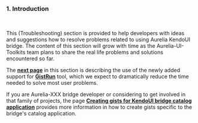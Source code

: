 <br>

### 1. Introduction
<br>

This (Troubleshooting) section is provided to help developers with ideas and suggestions how to resolve problems related to using Aurelia KendoUI bridge. The content of this section will grow with time as the Aurelia-UI-Toolkits team plans to share the real life problems and solutions encountered so far.

The **[next page](#/help/docs/troubleshooting/2._using_gists_and_gistrun)** in this section is describing the use of the newly added support for **[GistRun](https://gist.run/)** tool, which we expect to dramatically reduce the time needed to solve most user problems.

If you are Aurelia-XXX bridge developer or considering to get involved in that family of projects, the page **[Creating gists for KendoUI bridge catalog application](#/help/docs/notes_on_the_bridge/10._creating_gists_for_catalog_app)** provides more information in how to create gists specific to the bridge's catalog application.
